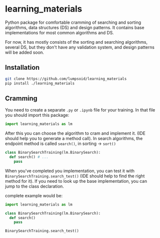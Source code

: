 # learning_materials

Python package for comfortable cramming of searching and sorting algorithms, data structures (DS) and design patterns. It contains base implementations for most common algorithms and DS.

For now, it has mostly consists of the sorting and searching algorithms, several DS, but they don't have any validation system, and design patterns will be added soon.

## Installation
```sh
git clone https://github.com/lumpsoid/learning_materials
pip install ./learning_materials
```

## Cramming

You need to create a separate `.py` or `.ipynb` file for your training. 
In that file you should import this package:
```python
import learning_materials as lm
```
After this you can choose the algorithm to cram and implement it. (IDE should help you to generate a method call).
In search algorithms, the endpoint method is called `search()`, in sorting -> `sort()`
```python
class BinarySearchTraining(lm.BinarySearch):
  def search() # ...
    pass
```
When you've completed you implementation, you can test it with `BinarySearchTraining.search_test()` 
(IDE should help to find the right method for it).
If you need to look up the base implementation, you can jump to the class declaration.

complete example would be:
```python
import learning_materials as lm

class BinarySearchTraining(lm.BinarySearch):
  def search()
    pass

BinarySearchTraining.search_test()
```